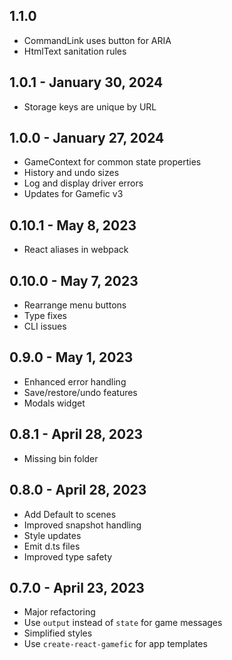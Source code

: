 ## 1.1.0
- CommandLink uses button for ARIA
- HtmlText sanitation rules

## 1.0.1 - January 30, 2024
- Storage keys are unique by URL

## 1.0.0 - January 27, 2024
- GameContext for common state properties
- History and undo sizes
- Log and display driver errors
- Updates for Gamefic v3

## 0.10.1 - May 8, 2023
- React aliases in webpack

## 0.10.0 - May 7, 2023
- Rearrange menu buttons
- Type fixes
- CLI issues

## 0.9.0 - May 1, 2023
- Enhanced error handling
- Save/restore/undo features
- Modals widget

## 0.8.1 - April 28, 2023
- Missing bin folder

## 0.8.0 - April 28, 2023
- Add Default to scenes
- Improved snapshot handling
- Style updates
- Emit d.ts files
- Improved type safety

## 0.7.0 - April 23, 2023
- Major refactoring
- Use `output` instead of `state` for game messages
- Simplified styles
- Use `create-react-gamefic` for app templates
